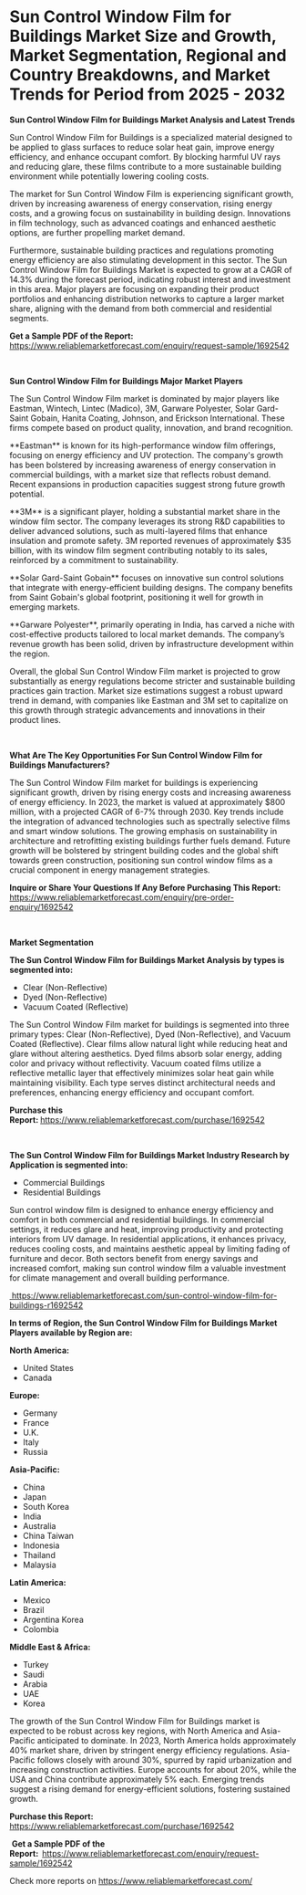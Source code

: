 <p><h1>Sun Control Window Film for Buildings Market Size and Growth, Market Segmentation, Regional and Country Breakdowns, and Market Trends for Period from 2025 -  2032</h1></p><p><strong>Sun Control Window Film for Buildings Market Analysis and Latest Trends</strong></p>
<p><p>Sun Control Window Film for Buildings is a specialized material designed to be applied to glass surfaces to reduce solar heat gain, improve energy efficiency, and enhance occupant comfort. By blocking harmful UV rays and reducing glare, these films contribute to a more sustainable building environment while potentially lowering cooling costs. </p><p>The market for Sun Control Window Film is experiencing significant growth, driven by increasing awareness of energy conservation, rising energy costs, and a growing focus on sustainability in building design. Innovations in film technology, such as advanced coatings and enhanced aesthetic options, are further propelling market demand. </p><p>Furthermore, sustainable building practices and regulations promoting energy efficiency are also stimulating development in this sector. The Sun Control Window Film for Buildings Market is expected to grow at a CAGR of 14.3% during the forecast period, indicating robust interest and investment in this area. Major players are focusing on expanding their product portfolios and enhancing distribution networks to capture a larger market share, aligning with the demand from both commercial and residential segments.</p></p>
<p><strong>Get a Sample PDF of the Report:&nbsp;</strong> <a href="https://www.reliablemarketforecast.com/enquiry/request-sample/1692542?utm_campaign=3512&utm_medium=2&utm_source=Github&utm_content=ia&utm_term=27032025&utm_id=sun-control-window-film-for-buildings">https://www.reliablemarketforecast.com/enquiry/request-sample/1692542</a></p>
<p>&nbsp;</p>
<p><strong>Sun Control Window Film for Buildings Major Market Players</strong></p>
<p><p>The Sun Control Window Film market is dominated by major players like Eastman, Wintech, Lintec (Madico), 3M, Garware Polyester, Solar Gard-Saint Gobain, Hanita Coating, Johnson, and Erickson International. These firms compete based on product quality, innovation, and brand recognition.</p><p>**Eastman** is known for its high-performance window film offerings, focusing on energy efficiency and UV protection. The company's growth has been bolstered by increasing awareness of energy conservation in commercial buildings, with a market size that reflects robust demand. Recent expansions in production capacities suggest strong future growth potential.</p><p>**3M** is a significant player, holding a substantial market share in the window film sector. The company leverages its strong R&D capabilities to deliver advanced solutions, such as multi-layered films that enhance insulation and promote safety. 3M reported revenues of approximately $35 billion, with its window film segment contributing notably to its sales, reinforced by a commitment to sustainability.</p><p>**Solar Gard-Saint Gobain** focuses on innovative sun control solutions that integrate with energy-efficient building designs. The company benefits from Saint Gobain's global footprint, positioning it well for growth in emerging markets.</p><p>**Garware Polyester**, primarily operating in India, has carved a niche with cost-effective products tailored to local market demands. The company’s revenue growth has been solid, driven by infrastructure development within the region.</p><p>Overall, the global Sun Control Window Film market is projected to grow substantially as energy regulations become stricter and sustainable building practices gain traction. Market size estimations suggest a robust upward trend in demand, with companies like Eastman and 3M set to capitalize on this growth through strategic advancements and innovations in their product lines.</p></p>
<p>&nbsp;</p>
<p><strong>What Are The Key Opportunities For Sun Control Window Film for Buildings Manufacturers?</strong></p>
<p><p>The Sun Control Window Film market for buildings is experiencing significant growth, driven by rising energy costs and increasing awareness of energy efficiency. In 2023, the market is valued at approximately $800 million, with a projected CAGR of 6-7% through 2030. Key trends include the integration of advanced technologies such as spectrally selective films and smart window solutions. The growing emphasis on sustainability in architecture and retrofitting existing buildings further fuels demand. Future growth will be bolstered by stringent building codes and the global shift towards green construction, positioning sun control window films as a crucial component in energy management strategies.</p></p>
<p><strong>Inquire or Share Your Questions If Any Before Purchasing This Report:</strong> <a href="https://www.reliablemarketforecast.com/enquiry/pre-order-enquiry/1692542?utm_campaign=3512&utm_medium=2&utm_source=Github&utm_content=ia&utm_term=27032025&utm_id=sun-control-window-film-for-buildings">https://www.reliablemarketforecast.com/enquiry/pre-order-enquiry/1692542</a></p>
<p>&nbsp;</p>
<p><strong>Market Segmentation</strong></p>
<p><strong>The Sun Control Window Film for Buildings Market Analysis by types is segmented into:</strong></p>
<p><ul><li>Clear (Non-Reflective)</li><li>Dyed (Non-Reflective)</li><li>Vacuum Coated (Reflective)</li></ul></p>
<p><p>The Sun Control Window Film market for buildings is segmented into three primary types: Clear (Non-Reflective), Dyed (Non-Reflective), and Vacuum Coated (Reflective). Clear films allow natural light while reducing heat and glare without altering aesthetics. Dyed films absorb solar energy, adding color and privacy without reflectivity. Vacuum coated films utilize a reflective metallic layer that effectively minimizes solar heat gain while maintaining visibility. Each type serves distinct architectural needs and preferences, enhancing energy efficiency and occupant comfort.</p></p>
<p><strong>Purchase this Report:&nbsp;</strong><a href="https://www.reliablemarketforecast.com/purchase/1692542?utm_campaign=3512&utm_medium=2&utm_source=Github&utm_content=ia&utm_term=27032025&utm_id=sun-control-window-film-for-buildings">https://www.reliablemarketforecast.com/purchase/1692542</a></p>
<p>&nbsp;</p>
<p><strong>The Sun Control Window Film for Buildings Market Industry Research by Application is segmented into:</strong></p>
<p><ul><li>Commercial Buildings</li><li>Residential Buildings</li></ul></p>
<p><p>Sun control window film is designed to enhance energy efficiency and comfort in both commercial and residential buildings. In commercial settings, it reduces glare and heat, improving productivity and protecting interiors from UV damage. In residential applications, it enhances privacy, reduces cooling costs, and maintains aesthetic appeal by limiting fading of furniture and decor. Both sectors benefit from energy savings and increased comfort, making sun control window film a valuable investment for climate management and overall building performance.</p></p>
<p><a href="https://www.reliablemarketforecast.com/sun-control-window-film-for-buildings-r1692542?utm_campaign=3512&utm_medium=2&utm_source=Github&utm_content=ia&utm_term=27032025&utm_id=sun-control-window-film-for-buildings">&nbsp;https://www.reliablemarketforecast.com/sun-control-window-film-for-buildings-r1692542</a></p>
<p><strong>In terms of Region, the Sun Control Window Film for Buildings Market Players available by Region are:</strong></p>
<p>
    <p> <strong> North America: </strong>
        <ul>
            <li>United States</li>
            <li>Canada</li>
        </ul>
        </p> 
    <p> <strong> Europe: </strong>
        <ul>
            <li>Germany</li>
            <li>France</li>
            <li>U.K.</li>
            <li>Italy</li>
            <li>Russia</li>
        </ul>
        </p> 
    <p> <strong> Asia-Pacific: </strong>
        <ul>
            <li>China</li>
            <li>Japan</li>
            <li>South Korea</li>
            <li>India</li>
            <li>Australia</li>
            <li>China Taiwan</li>
            <li>Indonesia</li>
            <li>Thailand</li>
            <li>Malaysia</li>
        </ul>
        </p> 
    <p> <strong> Latin America: </strong>
        <ul>
            <li>Mexico</li>
            <li>Brazil</li>
            <li>Argentina Korea</li>
            <li>Colombia</li>
        </ul>
        </p> 
    <p> <strong> Middle East & Africa: </strong>
        <ul>
            <li>Turkey</li>
            <li>Saudi</li>
            <li>Arabia</li>
            <li>UAE</li>
            <li>Korea</li>
        </ul>
    </p>
    </p>
<p><p>The growth of the Sun Control Window Film for Buildings market is expected to be robust across key regions, with North America and Asia-Pacific anticipated to dominate. In 2023, North America holds approximately 40% market share, driven by stringent energy efficiency regulations. Asia-Pacific follows closely with around 30%, spurred by rapid urbanization and increasing construction activities. Europe accounts for about 20%, while the USA and China contribute approximately 5% each. Emerging trends suggest a rising demand for energy-efficient solutions, fostering sustained growth.</p></p>
<p><strong>Purchase this Report: </strong><a href="https://www.reliablemarketforecast.com/purchase/1692542?utm_campaign=3512&utm_medium=2&utm_source=Github&utm_content=ia&utm_term=27032025&utm_id=sun-control-window-film-for-buildings">https://www.reliablemarketforecast.com/purchase/1692542</a></p>
<p>&nbsp;<strong>Get a Sample PDF of the Report:&nbsp;&nbsp;</strong><a href="https://www.reliablemarketforecast.com/enquiry/request-sample/1692542?utm_campaign=3512&utm_medium=2&utm_source=Github&utm_content=ia&utm_term=27032025&utm_id=sun-control-window-film-for-buildings">https://www.reliablemarketforecast.com/enquiry/request-sample/1692542</a></p>
<p><strong></strong></p>
<p>Check more reports on <a href="https://www.reliablemarketforecast.com/?utm_campaign=3512&utm_medium=2&utm_source=Github&utm_content=ia&utm_term=27032025&utm_id=sun-control-window-film-for-buildings">https://www.reliablemarketforecast.com/</a></p>